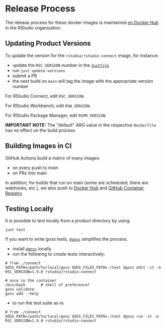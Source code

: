 # Release Process

The release process for these docker images is maintained [on Docker
Hub](https://hub.docker.com/u/rstudio) in the RStudio organization.

## Updating Product Versions

To update the version for the `rstudio/rstudio-connect` image, for instance:
- update the `RSC_VERSION` number in the [`Justfile`](./Justfile)
- run `just update-versions`
- submit a PR
- the next build on `main` will tag the image with the appropriate version
  number

For RStudio Connect, edit `RSC_VERSION`.

For RStudio Workbench, edit `RSW_VERSION`.

For RStudio Package Manager, edit `RSPM_VERSION`.

**IMPORTANT NOTE:** The "default" ARG value in the respective `Dockerfile` has
no effect on the build process

## Building Images in CI

GitHub Actions build a matrix of many images:

- on every push to main
- on PRs into main

In addition, for builds that run on main (some are scheduled, there are webhooks, etc.),
we also push to [Docker Hub](https://hub.docker.com/u/rstudio) and [GitHub Container Registry](https://ghcr.io)

## Testing Locally

It is possible to test locally from a product directory by using:

```
just test
```

If you want to write goss tests,
[`dgoss`](https://github.com/aelsabbahy/goss/tree/master/extras/dgoss)
simplifies the process.

- install
  [`dgoss`](https://github.com/aelsabbahy/goss/tree/master/extras/dgoss)
locally
- run the following to create tests interactively:
```
# from ./connect
GOSS_PATH=/path/to/local/goss GOSS_FILES_PATH=./test dgoss edit -it -e RSC_VERSION=1.9.0 rstudio/rstudio-connect

# once in the container
/bin/bash		# shell of preference?
goss validate
goss add --help
```
- to run the test suite as-is
```
# from ./connect
GOSS_PATH=/path/to/local/goss GOSS_FILES_PATH=./test dgoss run -it -e RSC_VERSION=1.9.0 rstudio/rstudio-connect
```
